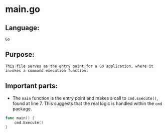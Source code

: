 # main.go
## Language: 
	Go
## Purpose: 
	This file serves as the entry point for a Go application, where it invokes a command execution function.
## Important parts: 
- The `main` function is the entry point and makes a call to `cmd.Execute()`, found at line 7. This suggests that the real logic is handled within the `cmd` package.
```go
func main() {
	cmd.Execute()
}
```